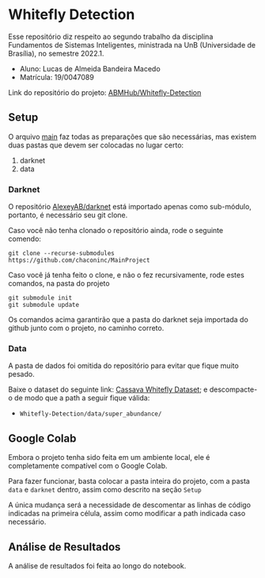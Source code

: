 # Whitefly Detection

Esse repositório diz respeito ao segundo trabalho da disciplina Fundamentos de Sistemas Inteligentes, ministrada na UnB (Universidade de Brasília), no semestre 2022.1.

- Aluno: Lucas de Almeida Bandeira Macedo
- Matrícula: 19/0047089

Link do repositório do projeto: [ABMHub/Whitefly-Detection](https://github.com/ABMHub/Whitefly-Detection)

## Setup

O arquivo [main](main.ipynb) faz todas as preparações que são necessárias, mas existem duas pastas que devem ser colocadas no lugar certo:

1. darknet
2. data

### Darknet

O repositório [AlexeyAB/darknet](https://github.com/AlexeyAB/darknet) está importado apenas como sub-módulo, portanto, é necessário seu git clone.

Caso você não tenha clonado o repositório ainda, rode o seguinte comendo:

```git
git clone --recurse-submodules https://github.com/chaconinc/MainProject
```

Caso você já tenha feito o clone, e não o fez recursivamente, rode estes comandos, na pasta do projeto

```git
git submodule init
git submodule update
```

Os comandos acima garantirão que a pasta do darknet seja importada do github junto com o projeto, no caminho correto.

### Data

A pasta de dados foi omitida do repositório para evitar que fique muito pesado.

Baixe o dataset do seguinte link: [Cassava Whitefly Dataset](https://data.mendeley.com/datasets/5g38399z9p/2);
e descompacte-o de modo que a path a seguir fique válida:

- `Whitefly-Detection/data/super_abundance/`

## Google Colab

Embora o projeto tenha sido feita em um ambiente local, ele é completamente compatível com o Google Colab. 

Para fazer funcionar, basta colocar a pasta inteira do projeto, com a pasta `data` e `darknet` dentro, assim como descrito na seção `Setup`

A única mudança será a necessidade de descomentar as linhas de código indicadas na primeira célula, assim como modificar a path indicada caso necessário.

## Análise de Resultados

A análise de resultados foi feita ao longo do notebook.
